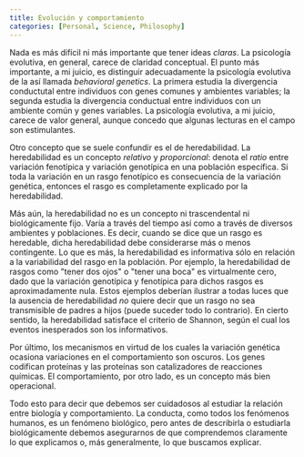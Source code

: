 ```yaml
---
title: Evolución y comportamiento
categories: [Personal, Science, Philosophy]
---
```


Nada es más difícil ni más importante que tener ideas *claras*. La psicología
evolutiva, en general, carece de claridad conceptual. El punto más importante, a
mi juicio, es distinguir adecuadamente la psicología evolutiva de la así llamada
*behavioral genetics*. La primera estudia la divergencia conductutal entre
individuos con genes comunes y ambientes variables; la segunda estudia la
divergencia conductual entre individuos con un ambiente común y genes variables.
La psicología evolutiva, a mi juicio, carece de valor general, aunque concedo
que algunas lecturas en el campo son estimulantes. 

Otro concepto que se suele confundir es el de heredabilidad. La heredabilidad es
un concepto *relativo* y *proporcional*: denota el *ratio* entre variación
fenotípica y variación genotípica en una población específica. Si toda la
variación en un rasgo fenotípico es consecuencia de la variación genética, entonces
el rasgo es completamente explicado por la heredabilidad.

Más aún, la heredabilidad no es un concepto ni trascendental ni biológicamente
fijo. Varía a través del tiempo así como a través de diversos ambientes y
poblaciones. Es decir, cuando se dice que un rasgo es heredable, dicha
heredabilidad debe considerarse más o menos contingente. Lo que es más, la
heredabilidad es informativa sólo en relación a la variabilidad del rasgo en la
población. Por ejemplo, la heredabilidad de rasgos como "tener dos ojos" o
"tener una boca" es virtualmente cero, dado que la variación genotípica y
fenotípica para dichos rasgos es aproximadamente nula. Estos ejemplos deberían
ilustrar a todas luces que la ausencia de heredabilidad *no* quiere decir que un
rasgo no sea transmisible de padres a hijos (puede suceder todo lo contrario).
En cierto sentido, la heredabilidad satisface el criterio de Shannon, según el
cual los eventos inesperados son los informativos. 

Por último, los mecanismos en virtud de los cuales la variación genética
ocasiona variaciones en el comportamiento son oscuros. Los genes codifican
proteínas y las proteínas son catalizadores de reacciones químicas. El
comportamiento, por otro lado, es un concepto más bien operacional.

Todo esto para decir que debemos ser cuidadosos al estudiar la relación entre
biología y comportamiento. La conducta, como todos los fenómenos humanos, es un
fenómeno biológico, pero antes de describirla o estudiarla biológicamente
debemos asegurarnos de que comprendemos claramente lo que explicamos o, más
generalmente, lo que buscamos explicar.






